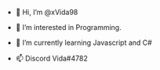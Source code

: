 - 👋 Hi, I’m @xVida98
- 👀 I’m interested in Programming.
- 🌱 I’m currently learning Javascript and C#

- 📫 Discord Vida#4782

